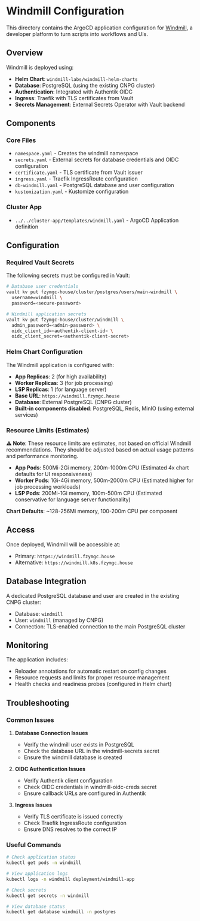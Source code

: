 # Windmill Configuration

This directory contains the ArgoCD application configuration for [Windmill](https://windmill.dev), a developer platform to turn scripts into workflows and UIs.

## Overview

Windmill is deployed using:
- **Helm Chart**: `windmill-labs/windmill-helm-charts`
- **Database**: PostgreSQL (using the existing CNPG cluster)
- **Authentication**: Integrated with Authentik OIDC
- **Ingress**: Traefik with TLS certificates from Vault
- **Secrets Management**: External Secrets Operator with Vault backend

## Components

### Core Files

- `namespace.yaml` - Creates the windmill namespace
- `secrets.yaml` - External secrets for database credentials and OIDC configuration
- `certificate.yaml` - TLS certificate from Vault issuer
- `ingress.yaml` - Traefik IngressRoute configuration
- `db-windmill.yaml` - PostgreSQL database and user configuration
- `kustomization.yaml` - Kustomize configuration

### Cluster App

- `../../cluster-app/templates/windmill.yaml` - ArgoCD Application definition

## Configuration

### Required Vault Secrets

The following secrets must be configured in Vault:

```bash
# Database user credentials
vault kv put fzymgc-house/cluster/postgres/users/main-windmill \
  username=windmill \
  password=<secure-password>

# Windmill application secrets
vault kv put fzymgc-house/cluster/windmill \
  admin_password=<admin-password> \
  oidc_client_id=<authentik-client-id> \
  oidc_client_secret=<authentik-client-secret>
```

### Helm Chart Configuration

The Windmill application is configured with:

- **App Replicas**: 2 (for high availability)
- **Worker Replicas**: 3 (for job processing)
- **LSP Replicas**: 1 (for language server)
- **Base URL**: `https://windmill.fzymgc.house`
- **Database**: External PostgreSQL (CNPG cluster)
- **Built-in components disabled**: PostgreSQL, Redis, MinIO (using external services)

### Resource Limits (Estimates)

**⚠️ Note**: These resource limits are estimates, not based on official Windmill recommendations. They should be adjusted based on actual usage patterns and performance monitoring.

- **App Pods**: 500Mi-2Gi memory, 200m-1000m CPU (Estimated 4x chart defaults for UI responsiveness)
- **Worker Pods**: 1Gi-4Gi memory, 500m-2000m CPU (Estimated higher for job processing workloads)
- **LSP Pods**: 200Mi-1Gi memory, 100m-500m CPU (Estimated conservative for language server functionality)

**Chart Defaults**: ~128-256Mi memory, 100-200m CPU per component

## Access

Once deployed, Windmill will be accessible at:
- Primary: `https://windmill.fzymgc.house`
- Alternative: `https://windmill.k8s.fzymgc.house`

## Database Integration

A dedicated PostgreSQL database and user are created in the existing CNPG cluster:
- Database: `windmill`
- User: `windmill` (managed by CNPG)
- Connection: TLS-enabled connection to the main PostgreSQL cluster

## Monitoring

The application includes:
- Reloader annotations for automatic restart on config changes
- Resource requests and limits for proper resource management
- Health checks and readiness probes (configured in Helm chart)

## Troubleshooting

### Common Issues

1. **Database Connection Issues**
   - Verify the windmill user exists in PostgreSQL
   - Check the database URL in the windmill-secrets secret
   - Ensure the windmill database is created

2. **OIDC Authentication Issues**
   - Verify Authentik client configuration
   - Check OIDC credentials in windmill-oidc-creds secret
   - Ensure callback URLs are configured in Authentik

3. **Ingress Issues**
   - Verify TLS certificate is issued correctly
   - Check Traefik IngressRoute configuration
   - Ensure DNS resolves to the correct IP

### Useful Commands

```bash
# Check application status
kubectl get pods -n windmill

# View application logs
kubectl logs -n windmill deployment/windmill-app

# Check secrets
kubectl get secrets -n windmill

# View database status
kubectl get database windmill -n postgres
```
